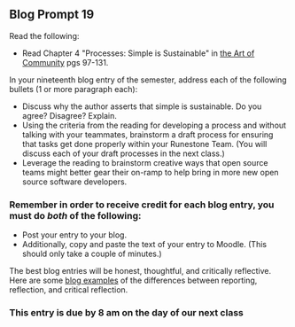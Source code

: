 ## Blog Prompt 19

Read the following:
- Read Chapter 4 "Processes: Simple is Sustainable" in [the Art of Community](https://drive.google.com/file/d/1EI6YcKlTdzojLD4RdVjYVlmFRTNzzge0/view?usp=sharing) pgs 97-131.

In your nineteenth blog entry of the semester, address each of the following bullets (1 or more paragraph each):
- Discuss why the author asserts that simple is sustainable. Do you agree? Disagree? Explain.
- Using the criteria from the reading for developing a process and without talking with your teammates, brainstorm a draft process for ensuring that tasks get done properly within your Runestone Team. (You will discuss each of your draft processes in the next class.)
- Leverage the reading to brainstorm creative ways that open source teams might better gear their on-ramp to help bring in more new open source software developers.

### Remember in order to receive credit for each blog entry, you must do *both* of the following:

  - Post your entry to your blog.
  - Additionally, copy and paste the text of your entry to Moodle. (This should only take a couple of minutes.)

The best blog entries will be honest, thoughtful, and critically reflective. Here are some [blog examples](blogreflection.md)
of the differences between reporting, reflection, and critical reflection.

### This entry is due by 8 am on the day of our next class
